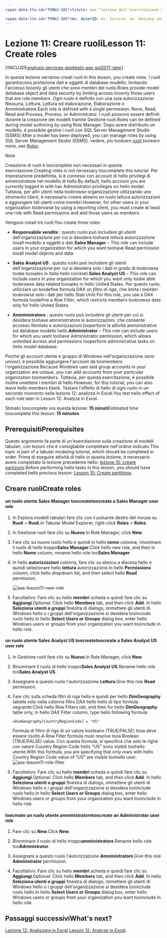 ```yaml
---
<span data-ttu-id="f99b2-101">titolo: aaa "lezione dell'esercitazione di Azure Analysis Services 11: creare ruoli | Descrizione di "Microsoft Docs: viene descritto come ruoli toocreate hello progetto tutorial Azure Analysis Services.</span><span class="sxs-lookup"><span data-stu-id="f99b2-101">title: aaa"Azure Analysis Services tutorial lesson 11: Create roles | Microsoft Docs" description: Describes how toocreate roles in hello Azure Analysis Services tutorial project.</span></span> <span data-ttu-id="f99b2-102">servizi: documentationcenter di analysis services: ' autore: manager minewiskan: erikre editor: ' tag: '</span><span class="sxs-lookup"><span data-stu-id="f99b2-102">services: analysis-services documentationcenter: '' author: minewiskan manager: erikre editor: '' tags: ''</span></span>

<span data-ttu-id="f99b2-103">ms. AssetID: ms. Service: ms. DevLang analysis services: ms. topic NA: ms. tgt_pltfrm get-started-article: Workload NA: ms. date na: author 26/05/2017: owend</span><span class="sxs-lookup"><span data-stu-id="f99b2-103">ms.assetid: ms.service: analysis-services ms.devlang: NA ms.topic: get-started-article ms.tgt_pltfrm: NA ms.workload: na ms.date: 05/26/2017 ms.author: owend</span></span>
---
```

# <a name="lesson-11-create-roles"></a><span data-ttu-id="f99b2-104">Lezione 11: Creare ruoli</span><span class="sxs-lookup"><span data-stu-id="f99b2-104">Lesson 11: Create roles</span></span>

[!INCLUDE[analysis-services-appliesto-aas-sql2017-later](../../../includes/analysis-services-appliesto-aas-sql2017-later.md)]

<span data-ttu-id="f99b2-105">In questa lezione verranno creati ruoli.</span><span class="sxs-lookup"><span data-stu-id="f99b2-105">In this lesson, you create roles.</span></span> <span data-ttu-id="f99b2-106">I ruoli garantiscono protezione dati e oggetti di database modello, limitando l'accesso tooonly gli utenti che sono membri del ruolo.</span><span class="sxs-lookup"><span data-stu-id="f99b2-106">Roles provide model database object and data security by limiting access tooonly those users that are role members.</span></span> <span data-ttu-id="f99b2-107">Ogni ruolo è definito con una sola autorizzazione: Nessuna, Lettura, Lettura ed elaborazione, Elaborazione o Amministratore.</span><span class="sxs-lookup"><span data-stu-id="f99b2-107">Each role is defined with a single permission: None, Read, Read and Process, Process, or Administrator.</span></span> <span data-ttu-id="f99b2-108">I ruoli possono essere definiti durante la creazione dei modelli tramite Gestione ruoli.</span><span class="sxs-lookup"><span data-stu-id="f99b2-108">Roles can be defined during model authoring by using Role Manager.</span></span> <span data-ttu-id="f99b2-109">Dopo avere distribuito un modello, è possibile gestire i ruoli con SQL Server Management Studio (SSMS).</span><span class="sxs-lookup"><span data-stu-id="f99b2-109">After a model has been deployed, you can manage roles by using SQL Server Management Studio (SSMS).</span></span> <span data-ttu-id="f99b2-110">vedere, più toolearn [ruoli](https://docs.microsoft.com/sql/analysis-services/tabular-models/roles-ssas-tabular).</span><span class="sxs-lookup"><span data-stu-id="f99b2-110">toolearn more, see [Roles](https://docs.microsoft.com/sql/analysis-services/tabular-models/roles-ssas-tabular).</span></span>
  
> [!NOTE]  
> <span data-ttu-id="f99b2-111">Creazione di ruoli è toocomplete non necessari in questa esercitazione.</span><span class="sxs-lookup"><span data-stu-id="f99b2-111">Creating roles is not necessary toocomplete this tutorial.</span></span> <span data-ttu-id="f99b2-112">Per impostazione predefinita, si è connessi con account di hello privilegi di amministratore nel modello di hello.</span><span class="sxs-lookup"><span data-stu-id="f99b2-112">By default, hello account you are currently logged in with has Administrator privileges on hello model.</span></span> <span data-ttu-id="f99b2-113">Tuttavia, per altri utenti nella toobrowse organizzazione utilizzando uno strumento client, è necessario creare almeno un ruolo lettura autorizzazioni e aggiungere tali utenti come membri.</span><span class="sxs-lookup"><span data-stu-id="f99b2-113">However, for other users in your organization toobrowse by using a reporting client, you must create at least one role with Read permissions and add those users as members.</span></span>  
  
<span data-ttu-id="f99b2-114">Vengono creati tre ruoli:</span><span class="sxs-lookup"><span data-stu-id="f99b2-114">You create three roles:</span></span>  
  
-   <span data-ttu-id="f99b2-115">**Responsabile vendite** : questo ruolo può includere gli utenti dell'organizzazione per cui si desidera toohave lettura autorizzazione tooall modello a oggetti e dati.</span><span class="sxs-lookup"><span data-stu-id="f99b2-115">**Sales Manager** – This role can include users in your organization for which you want toohave Read permission tooall model objects and data.</span></span>  
  
-   <span data-ttu-id="f99b2-116">**Sales Analyst US** : questo ruolo può includere gli utenti dell'organizzazione per cui si desidera solo i dati in grado di toobrowse toobe toosales in Italia hello correlati.</span><span class="sxs-lookup"><span data-stu-id="f99b2-116">**Sales Analyst US** – This role can include users in your organization for which you want only toobe able toobrowse data related toosales in hello United States.</span></span> <span data-ttu-id="f99b2-117">Per questo ruolo, utilizzare un toodefine formula DAX un *filtro di riga*, che limita i membri toobrowse solo i dati per hello Stati Uniti.</span><span class="sxs-lookup"><span data-stu-id="f99b2-117">For this role, you use a DAX formula toodefine a *Row Filter*, which restricts members toobrowse data only for hello United States.</span></span>  
  
-   <span data-ttu-id="f99b2-118">**Amministratore** : questo ruolo può includere gli utenti per cui si desidera toohave amministratore le autorizzazioni, che consente accesso illimitato e autorizzazioni tooperform le attività amministrative sul database modello hello.</span><span class="sxs-lookup"><span data-stu-id="f99b2-118">**Administrator** – This role can include users for which you want toohave Administrator permission, which allows unlimited access and permissions tooperform administrative tasks on hello model database.</span></span>  
  
<span data-ttu-id="f99b2-119">Poiché gli account utente e gruppo di Windows nell'organizzazione sono univoci, è possibile aggiungere l'account da toomembers l'organizzazione.</span><span class="sxs-lookup"><span data-stu-id="f99b2-119">Because Windows user and group accounts in your organization are unique, you can add accounts from your particular organization toomembers.</span></span> <span data-ttu-id="f99b2-120">Tuttavia, per questa esercitazione, è possibile inoltre omettere i membri di hello.</span><span class="sxs-lookup"><span data-stu-id="f99b2-120">However, for this tutorial, you can also leave hello members blank.</span></span> <span data-ttu-id="f99b2-121">Testare l'effetto di hello di ogni ruolo in un secondo momento nella lezione 12: analizza in Excel.</span><span class="sxs-lookup"><span data-stu-id="f99b2-121">You test hello effect of each role later in Lesson 12: Analyze in Excel.</span></span>  
  
<span data-ttu-id="f99b2-122">Stimato toocomplete ora questa lezione: **15 minuti**</span><span class="sxs-lookup"><span data-stu-id="f99b2-122">Estimated time toocomplete this lesson: **15 minutes**</span></span>  
  
## <a name="prerequisites"></a><span data-ttu-id="f99b2-123">Prerequisiti</span><span class="sxs-lookup"><span data-stu-id="f99b2-123">Prerequisites</span></span>  
<span data-ttu-id="f99b2-124">Questo argomento fa parte di un'esercitazione sulla creazione di modelli tabulari, con lezioni che è consigliabile completare nell'ordine indicato.</span><span class="sxs-lookup"><span data-stu-id="f99b2-124">This topic is part of a tabular modeling tutorial, which should be completed in order.</span></span> <span data-ttu-id="f99b2-125">Prima di eseguire attività di hello in questa lezione, è necessario avere completato la lezione precedente hello: [lezione 10: creare partizioni](../tutorials/aas-lesson-10-create-partitions.md).</span><span class="sxs-lookup"><span data-stu-id="f99b2-125">Before performing hello tasks in this lesson, you should have completed hello previous lesson: [Lesson 10: Create partitions](../tutorials/aas-lesson-10-create-partitions.md).</span></span>  
  
## <a name="create-roles"></a><span data-ttu-id="f99b2-126">Creare ruoli</span><span class="sxs-lookup"><span data-stu-id="f99b2-126">Create roles</span></span>  
  
#### <a name="toocreate-a-sales-manager-user-role"></a><span data-ttu-id="f99b2-127">un ruolo utente Sales Manager toocreate</span><span class="sxs-lookup"><span data-stu-id="f99b2-127">toocreate a Sales Manager user role</span></span>  
  
1.  <span data-ttu-id="f99b2-128">In Esplora modelli tabulari fare clic con il pulsante destro del mouse su **Ruoli** > **Ruoli**.</span><span class="sxs-lookup"><span data-stu-id="f99b2-128">In Tabular Model Explorer, right-click **Roles** > **Roles**.</span></span>  
  
2.  <span data-ttu-id="f99b2-129">In Gestione ruoli fare clic su **Nuovo**.</span><span class="sxs-lookup"><span data-stu-id="f99b2-129">In Role Manager, click **New**.</span></span>  
  
3.  <span data-ttu-id="f99b2-130">Fare clic su nuovo ruolo hello e quindi in hello **nome** colonna, rinominare il ruolo di hello troppo**Sales Manager**.</span><span class="sxs-lookup"><span data-stu-id="f99b2-130">Click hello new role, and then in hello **Name** column, rename hello role too**Sales Manager**.</span></span>  
  
4.  <span data-ttu-id="f99b2-131">In hello **autorizzazioni** colonna, fare clic su elenco a discesa hello e quindi selezionare hello **lettura** autorizzazione.</span><span class="sxs-lookup"><span data-stu-id="f99b2-131">In hello **Permissions** column, click hello dropdown list, and then select hello **Read** permission.</span></span> 

    ![aas-lesson11-new-role](../tutorials/media/aas-lesson11-new-role.png) 
  
5.  <span data-ttu-id="f99b2-133">Facoltativo: Fare clic su hello **membri** scheda e quindi fare clic su **Aggiungi**.</span><span class="sxs-lookup"><span data-stu-id="f99b2-133">Optional: Click hello **Members** tab, and then click **Add**.</span></span> <span data-ttu-id="f99b2-134">In hello **Seleziona utenti o gruppi** finestra di dialogo, immettere gli utenti di Windows hello o i gruppi dell'organizzazione si desidera tooinclude ruolo hello.</span><span class="sxs-lookup"><span data-stu-id="f99b2-134">In hello **Select Users or Groups** dialog box, enter hello Windows users or groups from your organization you want tooinclude in hello role.</span></span>  
  
#### <a name="toocreate-a-sales-analyst-us-user-role"></a><span data-ttu-id="f99b2-135">un ruolo utente Sales Analyst US toocreate</span><span class="sxs-lookup"><span data-stu-id="f99b2-135">toocreate a Sales Analyst US user role</span></span>  
  
1.  <span data-ttu-id="f99b2-136">In Gestione ruoli fare clic su **Nuovo**.</span><span class="sxs-lookup"><span data-stu-id="f99b2-136">In Role Manager, click **New**.</span></span>    
  
2.  <span data-ttu-id="f99b2-137">Rinominare il ruolo di hello troppo**Sales Analyst US**.</span><span class="sxs-lookup"><span data-stu-id="f99b2-137">Rename hello role too**Sales Analyst US**.</span></span>  
  
3.  <span data-ttu-id="f99b2-138">Assegnare a questo ruolo l'autorizzazione **Lettura**.</span><span class="sxs-lookup"><span data-stu-id="f99b2-138">Give this role **Read** permission.</span></span>  
  
4.  <span data-ttu-id="f99b2-139">Fare clic sulla scheda filtri di riga hello e quindi per hello **DimGeography** tabella solo nella colonna filtro DAX hello hello di tipo formula seguente:</span><span class="sxs-lookup"><span data-stu-id="f99b2-139">Click hello Row Filters tab, and then for hello **DimGeography** table only, in hello DAX Filter column, type hello following formula:</span></span>  
  
    ```Administrator
    =DimGeography[CountryRegionCode] = "US" 
    ```
    
    <span data-ttu-id="f99b2-140">Formula di filtro di riga di un valore booleano (TRUE/FALSE) tooa deve essere risolto.</span><span class="sxs-lookup"><span data-stu-id="f99b2-140">A Row Filter formula must resolve tooa Boolean (TRUE/FALSE) value.</span></span> <span data-ttu-id="f99b2-141">Con questa formula, si specifica che solo le righe con valore Country Region Code hello "US" sono visibili toohello utente.</span><span class="sxs-lookup"><span data-stu-id="f99b2-141">With this formula, you are specifying that only rows with hello Country Region Code value of “US” are visible toohello user.</span></span>  
    ![aas-lesson11-role-filter](../tutorials/media/aas-lesson11-role-filter.png) 
  
6.  <span data-ttu-id="f99b2-143">Facoltativo: Fare clic su hello **membri** scheda e quindi fare clic su **Aggiungi**.</span><span class="sxs-lookup"><span data-stu-id="f99b2-143">Optional: Click hello **Members** tab, and then click **Add**.</span></span> <span data-ttu-id="f99b2-144">In hello **Seleziona utenti o gruppi** finestra di dialogo, immettere gli utenti di Windows hello o i gruppi dell'organizzazione si desidera tooinclude ruolo hello.</span><span class="sxs-lookup"><span data-stu-id="f99b2-144">In hello **Select Users or Groups** dialog box, enter hello Windows users or groups from your organization you want tooinclude in hello role.</span></span>  
  
#### <a name="toocreate-an-administrator-user-role"></a><span data-ttu-id="f99b2-145">toocreate un ruolo utente amministratore</span><span class="sxs-lookup"><span data-stu-id="f99b2-145">toocreate an Administrator user role</span></span>  
  
1.  <span data-ttu-id="f99b2-146">Fare clic su **New**.</span><span class="sxs-lookup"><span data-stu-id="f99b2-146">Click **New**.</span></span>  
  
2.  <span data-ttu-id="f99b2-147">Rinominare il ruolo di hello troppo**amministratore**.</span><span class="sxs-lookup"><span data-stu-id="f99b2-147">Rename hello role too**Administrator**.</span></span>  
  
3.  <span data-ttu-id="f99b2-148">Assegnare a questo ruolo l'autorizzazione **Amministratore**.</span><span class="sxs-lookup"><span data-stu-id="f99b2-148">Give this role **Administrator** permission.</span></span>  
  
4.  <span data-ttu-id="f99b2-149">Facoltativo: Fare clic su hello **membri** scheda e quindi fare clic su **Aggiungi**.</span><span class="sxs-lookup"><span data-stu-id="f99b2-149">Optional: Click hello **Members** tab, and then click **Add**.</span></span> <span data-ttu-id="f99b2-150">In hello **Seleziona utenti o gruppi** finestra di dialogo, immettere gli utenti di Windows hello o i gruppi dell'organizzazione si desidera tooinclude ruolo hello.</span><span class="sxs-lookup"><span data-stu-id="f99b2-150">In hello **Select Users or Groups** dialog box, enter hello Windows users or groups from your organization you want tooinclude in hello role.</span></span> 
  
  
## <a name="whats-next"></a><span data-ttu-id="f99b2-151">Passaggi successivi</span><span class="sxs-lookup"><span data-stu-id="f99b2-151">What's next?</span></span>
<span data-ttu-id="f99b2-152">[Lezione 12: Analizzare in Excel](../tutorials/aas-lesson-12-analyze-in-excel.md).</span><span class="sxs-lookup"><span data-stu-id="f99b2-152">[Lesson 12: Analyze in Excel](../tutorials/aas-lesson-12-analyze-in-excel.md).</span></span>

  
  

